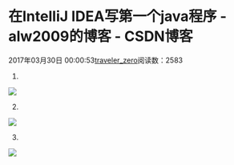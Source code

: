 # 在IntelliJ IDEA写第一个java程序 - alw2009的博客 - CSDN博客





2017年03月30日 00:00:53[traveler_zero](https://me.csdn.net/alw2009)阅读数：2583








1.

![](https://img-blog.csdn.net/20170329235927491?watermark/2/text/aHR0cDovL2Jsb2cuY3Nkbi5uZXQvYWx3MjAwOQ==/font/5a6L5L2T/fontsize/400/fill/I0JBQkFCMA==/dissolve/70/gravity/Center)





2.

![](https://img-blog.csdn.net/20170330000004323?watermark/2/text/aHR0cDovL2Jsb2cuY3Nkbi5uZXQvYWx3MjAwOQ==/font/5a6L5L2T/fontsize/400/fill/I0JBQkFCMA==/dissolve/70/gravity/Center)





3.

![](https://img-blog.csdn.net/20170330000024086?watermark/2/text/aHR0cDovL2Jsb2cuY3Nkbi5uZXQvYWx3MjAwOQ==/font/5a6L5L2T/fontsize/400/fill/I0JBQkFCMA==/dissolve/70/gravity/Center)




